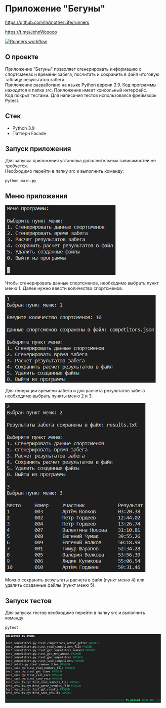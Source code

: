 # Приложение "Бегуны"

https://github.com/InAnotherLife/runners

https://t.me/JohnWooooo

[![Runners workflow](https://github.com/InAnotherLife/runners/actions/workflows/main.yml/badge.svg)](https://github.com/InAnotherLife/runners/actions/workflows/main.yml)

## О проекте
Приложение "Бегуны" позволяет сгенерировать информацию о спортсменах и времени забега, посчитать и сохранить в файл итоговую таблицу результатов забега.\
Приложение разработано на языке Python версии 3.9. Код программы находится в папке src. Приложение имеет консольный интерфейс.\
Код покрыт тестами. Для написания тестов использовался фреймворк Pytest.

## Стек
* Python 3.9
* Паттерн Facade

## Запуск приложения
Для запуска приложения установка дополнительных зависимостей не требуется.\
Необходимо перейти в папку src и выполнить команду:
```
python main.py
```

## Меню приложения

![Меню приложения](img/1.PNG)

Чтобы сгенерировать данные спортсменов, необходимо выбрать пункт меню 1. Далее нужно ввести количество спортсменов.

![Данные спортсменов](img/2.PNG)

Для генерации времени забега и для расчета результатов забега необходимо выбрать пункты меню 2 и 3.

![Результаты забега](img/3.PNG)

Можно сохранить результаты расчета в файл (пункт меню 4) или удалить созданные файлы (пункт меню 5).

## Запуск тестов
Для запуска тестов необходимо перейти в папку src и выполнить команду:
```
pytest
```
![Результаты тестирования](img/4.PNG)
